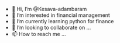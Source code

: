 - 👋 Hi, I’m @Kesava-adambaram
- 👀 I’m interested in financial management 
- 🌱 I’m currently learning python for finance
- 💞️ I’m looking to collaborate on ...
- 📫 How to reach me ...

<!---
Kesava-adambaram/Kesava-adambaram is a ✨ special ✨ repository because its `README.md` (this file) appears on your GitHub profile.
You can click the Preview link to take a look at your changes.
--->
